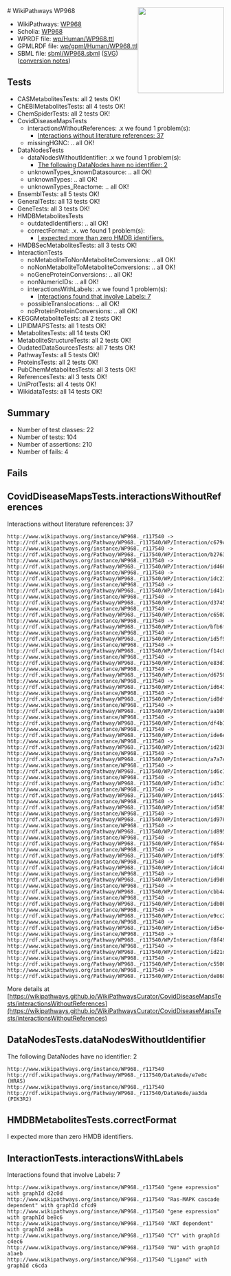 <img style="float: right; width: 200px" src="../logo.png" />
# WikiPathways WP968

* WikiPathways: [WP968](https://identifiers.org/wikipathways:WP968)
* Scholia: [WP968](https://scholia.toolforge.org/wikipathways/WP968)
* WPRDF file: [wp/Human/WP968.ttl](../wp/Human/WP968.ttl)
* GPMLRDF file: [wp/gpml/Human/WP968.ttl](../wp/gpml/Human/WP968.ttl)
* SBML file: [sbml/WP968.sbml](../sbml/WP968.sbml) ([SVG](../sbml/WP968.svg)) ([conversion notes](../sbml/WP968.txt))

## Tests
* CASMetabolitesTests: all 2 tests OK!
* ChEBIMetabolitesTests: all 4 tests OK!
* ChemSpiderTests: all 2 tests OK!
* CovidDiseaseMapsTests
    * interactionsWithoutReferences: .x we found 1 problem(s):
        * [Interactions without literature references: 37](#9701cd26)
    * missingHGNC: .. all OK!
* DataNodesTests
    * dataNodesWithoutIdentifier: .x we found 1 problem(s):
        * [The following DataNodes have no identifier: 2](#d2d32fa1)
    * unknownTypes_knownDatasource: .. all OK!
    * unknownTypes: .. all OK!
    * unknownTypes_Reactome: .. all OK!
* EnsemblTests: all 5 tests OK!
* GeneralTests: all 13 tests OK!
* GeneTests: all 3 tests OK!
* HMDBMetabolitesTests
    * outdatedIdentifiers: .. all OK!
    * correctFormat: .x. we found 1 problem(s):
        * [I expected more than zero HMDB identifiers.](#ad154c1e)
* HMDBSecMetabolitesTests: all 3 tests OK!
* InteractionTests
    * noMetaboliteToNonMetaboliteConversions: .. all OK!
    * noNonMetaboliteToMetaboliteConversions: .. all OK!
    * noGeneProteinConversions: .. all OK!
    * nonNumericIDs: .. all OK!
    * interactionsWithLabels: .x we found 1 problem(s):
        * [Interactions found that involve Labels: 7](#630d267e)
    * possibleTranslocations: .. all OK!
    * noProteinProteinConversions: .. all OK!
* KEGGMetaboliteTests: all 2 tests OK!
* LIPIDMAPSTests: all 1 tests OK!
* MetabolitesTests: all 14 tests OK!
* MetaboliteStructureTests: all 2 tests OK!
* OudatedDataSourcesTests: all 7 tests OK!
* PathwayTests: all 5 tests OK!
* ProteinsTests: all 2 tests OK!
* PubChemMetabolitesTests: all 3 tests OK!
* ReferencesTests: all 3 tests OK!
* UniProtTests: all 4 tests OK!
* WikidataTests: all 14 tests OK!


## Summary

* Number of test classes: 22
* Number of tests: 104
* Number of assertions: 210
* Number of fails: 4

## Fails

<a name="9701cd26" />

## CovidDiseaseMapsTests.interactionsWithoutReferences

Interactions without literature references: 37
```
http://www.wikipathways.org/instance/WP968._r117540 -> http://rdf.wikipathways.org/Pathway/WP968._r117540/WP/Interaction/c679c
http://www.wikipathways.org/instance/WP968._r117540 -> http://rdf.wikipathways.org/Pathway/WP968._r117540/WP/Interaction/b2763
http://www.wikipathways.org/instance/WP968._r117540 -> http://rdf.wikipathways.org/Pathway/WP968._r117540/WP/Interaction/id4664e8e6
http://www.wikipathways.org/instance/WP968._r117540 -> http://rdf.wikipathways.org/Pathway/WP968._r117540/WP/Interaction/idc216af12
http://www.wikipathways.org/instance/WP968._r117540 -> http://rdf.wikipathways.org/Pathway/WP968._r117540/WP/Interaction/id41e0f25d
http://www.wikipathways.org/instance/WP968._r117540 -> http://rdf.wikipathways.org/Pathway/WP968._r117540/WP/Interaction/d3745
http://www.wikipathways.org/instance/WP968._r117540 -> http://rdf.wikipathways.org/Pathway/WP968._r117540/WP/Interaction/c6502
http://www.wikipathways.org/instance/WP968._r117540 -> http://rdf.wikipathways.org/Pathway/WP968._r117540/WP/Interaction/bfb6f
http://www.wikipathways.org/instance/WP968._r117540 -> http://rdf.wikipathways.org/Pathway/WP968._r117540/WP/Interaction/id5f928d74
http://www.wikipathways.org/instance/WP968._r117540 -> http://rdf.wikipathways.org/Pathway/WP968._r117540/WP/Interaction/f14c8
http://www.wikipathways.org/instance/WP968._r117540 -> http://rdf.wikipathways.org/Pathway/WP968._r117540/WP/Interaction/e83d1
http://www.wikipathways.org/instance/WP968._r117540 -> http://rdf.wikipathways.org/Pathway/WP968._r117540/WP/Interaction/d6750
http://www.wikipathways.org/instance/WP968._r117540 -> http://rdf.wikipathways.org/Pathway/WP968._r117540/WP/Interaction/id64330c6e
http://www.wikipathways.org/instance/WP968._r117540 -> http://rdf.wikipathways.org/Pathway/WP968._r117540/WP/Interaction/id8df00d4f
http://www.wikipathways.org/instance/WP968._r117540 -> http://rdf.wikipathways.org/Pathway/WP968._r117540/WP/Interaction/aa109
http://www.wikipathways.org/instance/WP968._r117540 -> http://rdf.wikipathways.org/Pathway/WP968._r117540/WP/Interaction/df4b1
http://www.wikipathways.org/instance/WP968._r117540 -> http://rdf.wikipathways.org/Pathway/WP968._r117540/WP/Interaction/ide6e374de
http://www.wikipathways.org/instance/WP968._r117540 -> http://rdf.wikipathways.org/Pathway/WP968._r117540/WP/Interaction/id23800434
http://www.wikipathways.org/instance/WP968._r117540 -> http://rdf.wikipathways.org/Pathway/WP968._r117540/WP/Interaction/a7a7e
http://www.wikipathways.org/instance/WP968._r117540 -> http://rdf.wikipathways.org/Pathway/WP968._r117540/WP/Interaction/id6c1b12b8
http://www.wikipathways.org/instance/WP968._r117540 -> http://rdf.wikipathways.org/Pathway/WP968._r117540/WP/Interaction/id3c3d1a8
http://www.wikipathways.org/instance/WP968._r117540 -> http://rdf.wikipathways.org/Pathway/WP968._r117540/WP/Interaction/id457f7b39
http://www.wikipathways.org/instance/WP968._r117540 -> http://rdf.wikipathways.org/Pathway/WP968._r117540/WP/Interaction/id5852fd8b
http://www.wikipathways.org/instance/WP968._r117540 -> http://rdf.wikipathways.org/Pathway/WP968._r117540/WP/Interaction/id9762f4ab
http://www.wikipathways.org/instance/WP968._r117540 -> http://rdf.wikipathways.org/Pathway/WP968._r117540/WP/Interaction/id895fa1e7
http://www.wikipathways.org/instance/WP968._r117540 -> http://rdf.wikipathways.org/Pathway/WP968._r117540/WP/Interaction/f6544
http://www.wikipathways.org/instance/WP968._r117540 -> http://rdf.wikipathways.org/Pathway/WP968._r117540/WP/Interaction/idf97218f
http://www.wikipathways.org/instance/WP968._r117540 -> http://rdf.wikipathways.org/Pathway/WP968._r117540/WP/Interaction/idc48d5cc3
http://www.wikipathways.org/instance/WP968._r117540 -> http://rdf.wikipathways.org/Pathway/WP968._r117540/WP/Interaction/id9d672680
http://www.wikipathways.org/instance/WP968._r117540 -> http://rdf.wikipathways.org/Pathway/WP968._r117540/WP/Interaction/cbb4a
http://www.wikipathways.org/instance/WP968._r117540 -> http://rdf.wikipathways.org/Pathway/WP968._r117540/WP/Interaction/idb0b9a7e0
http://www.wikipathways.org/instance/WP968._r117540 -> http://rdf.wikipathways.org/Pathway/WP968._r117540/WP/Interaction/e9cc2
http://www.wikipathways.org/instance/WP968._r117540 -> http://rdf.wikipathways.org/Pathway/WP968._r117540/WP/Interaction/id5e4b019a
http://www.wikipathways.org/instance/WP968._r117540 -> http://rdf.wikipathways.org/Pathway/WP968._r117540/WP/Interaction/f8f49
http://www.wikipathways.org/instance/WP968._r117540 -> http://rdf.wikipathways.org/Pathway/WP968._r117540/WP/Interaction/id21d534c6
http://www.wikipathways.org/instance/WP968._r117540 -> http://rdf.wikipathways.org/Pathway/WP968._r117540/WP/Interaction/c5500
http://www.wikipathways.org/instance/WP968._r117540 -> http://rdf.wikipathways.org/Pathway/WP968._r117540/WP/Interaction/de860
```

More details at [https://wikipathways.github.io/WikiPathwaysCurator/CovidDiseaseMapsTests/interactionsWithoutReferences](https://wikipathways.github.io/WikiPathwaysCurator/CovidDiseaseMapsTests/interactionsWithoutReferences)

<a name="d2d32fa1" />

## DataNodesTests.dataNodesWithoutIdentifier

The following DataNodes have no identifier: 2
```
http://www.wikipathways.org/instance/WP968._r117540 http://rdf.wikipathways.org/Pathway/WP968._r117540/DataNode/e7e8c (HRAS)
http://www.wikipathways.org/instance/WP968._r117540 http://rdf.wikipathways.org/Pathway/WP968._r117540/DataNode/aa3da (PIK3R2)
```

<a name="ad154c1e" />

## HMDBMetabolitesTests.correctFormat

I expected more than zero HMDB identifiers.
<a name="630d267e" />

## InteractionTests.interactionsWithLabels

Interactions found that involve Labels: 7
```
http://www.wikipathways.org/instance/WP968._r117540 "gene expression" with graphId d2c0d
http://www.wikipathways.org/instance/WP968._r117540 "Ras-MAPK cascade dependent" with graphId cfcd9
http://www.wikipathways.org/instance/WP968._r117540 "gene expression" with graphId be8c6
http://www.wikipathways.org/instance/WP968._r117540 "AKT dependent" with graphId ae48a
http://www.wikipathways.org/instance/WP968._r117540 "CY" with graphId c4ec6
http://www.wikipathways.org/instance/WP968._r117540 "NU" with graphId a1aeb
http://www.wikipathways.org/instance/WP968._r117540 "Ligand" with graphId c6cda
```

